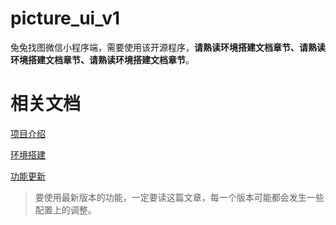 # picture_ui_v1

兔兔找图微信小程序端，需要使用该开源程序，**请熟读环境搭建文档章节、请熟读环境搭建文档章节、请熟读环境搭建文档章节**。

# 相关文档

[项目介绍](https://docs.qq.com/doc/DVUxSRmFOZUFwaHFN)

[环境搭建](https://docs.qq.com/doc/DVVBOWE1MWHJWb3Fm)

[功能更新](https://docs.qq.com/doc/DVUl1R2pTVlpSd1BL)
> 要使用最新版本的功能，一定要读这篇文章，每一个版本可能都会发生一些配置上的调整。


